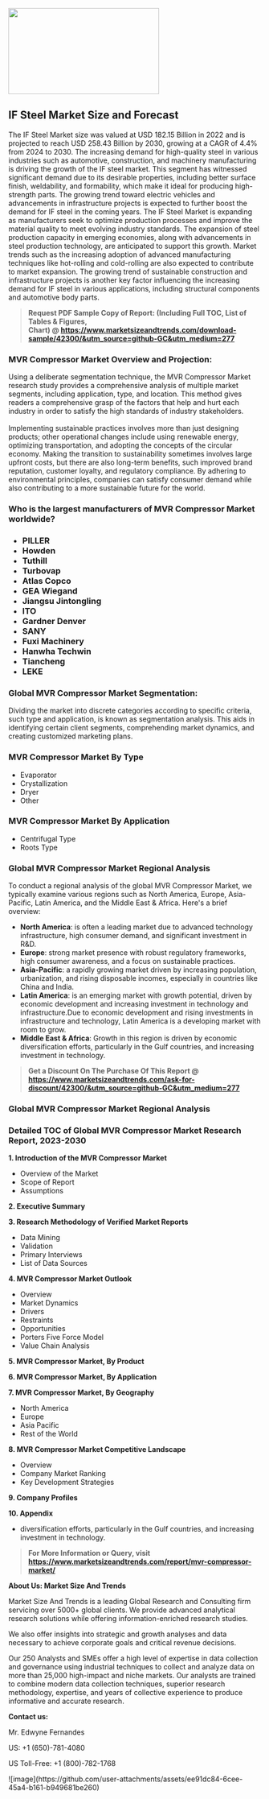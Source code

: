 <p><img class="alignnone size-medium wp-image-20088" src="https://ffe5etoiles.com/wp-content/uploads/2024/12/MST1-300x171.png" alt="" width="300" height="171" /></p><h2>IF Steel Market Size and Forecast</h2><p>The IF Steel Market size was valued at USD 182.15 Billion in 2022 and is projected to reach USD 258.43 Billion by 2030, growing at a CAGR of 4.4% from 2024 to 2030. The increasing demand for high-quality steel in various industries such as automotive, construction, and machinery manufacturing is driving the growth of the IF steel market. This segment has witnessed significant demand due to its desirable properties, including better surface finish, weldability, and formability, which make it ideal for producing high-strength parts. The growing trend toward electric vehicles and advancements in infrastructure projects is expected to further boost the demand for IF steel in the coming years. The IF Steel Market is expanding as manufacturers seek to optimize production processes and improve the material quality to meet evolving industry standards. The expansion of steel production capacity in emerging economies, along with advancements in steel production technology, are anticipated to support this growth. Market trends such as the increasing adoption of advanced manufacturing techniques like hot-rolling and cold-rolling are also expected to contribute to market expansion. The growing trend of sustainable construction and infrastructure projects is another key factor influencing the increasing demand for IF steel in various applications, including structural components and automotive body parts.</p></p><blockquote id="" class=""><strong>Request PDF Sample Copy of Report: (Including Full TOC, List of Tables &amp; Figures, Chart)&nbsp;@&nbsp;<strong><a href="https://www.marketsizeandtrends.com/download-sample/42300/&utm_source=github-GC&utm_medium=277" target="_blank">https://www.marketsizeandtrends.com/download-sample/42300/&utm_source=github-GC&utm_medium=277</a></strong></strong></blockquote><h3 id="" class="">MVR Compressor Market&nbsp;Overview and Projection:</h3><p id="" class="">Using a deliberate segmentation technique, the MVR Compressor Market research study provides a comprehensive analysis of multiple market segments, including application, type, and location. This method gives readers a comprehensive grasp of the factors that help and hurt each industry in order to satisfy the high standards of industry stakeholders. <br /> <br />Implementing sustainable practices involves more than just designing products; other operational changes include using renewable energy, optimizing transportation, and adopting the concepts of the circular economy. Making the transition to sustainability sometimes involves large upfront costs, but there are also long-term benefits, such improved brand reputation, customer loyalty, and regulatory compliance. By adhering to environmental principles, companies can satisfy consumer demand while also contributing to a more sustainable future for the world.</p><h3 id="" class="">Who is the largest manufacturers of&nbsp;MVR Compressor Market worldwide?</h3><h3 class=""><p><ul><li>PILLER </li><li> Howden </li><li> Tuthill </li><li> Turbovap </li><li> Atlas Copco </li><li> GEA Wiegand </li><li> Jiangsu Jintongling </li><li> ITO </li><li> Gardner Denver </li><li> SANY </li><li> Fuxi Machinery </li><li> Hanwha Techwin </li><li> Tiancheng </li><li> LEKE</li></ul></p></h3><h3 id="" class="">Global&nbsp;MVR Compressor Market Segmentation:</h3><p id="" class="">Dividing the market into discrete categories according to specific criteria, such type and application, is known as segmentation analysis. This aids in identifying certain client segments, comprehending market dynamics, and creating customized marketing plans.</p><h3 id="" class="">MVR Compressor Market&nbsp;By Type</h3><p><p><ul><li>Evaporator</li><li> Crystallization</li><li> Dryer</li><li> Other</p></li></ul></p></p><h3 id="" class="">MVR Compressor Market&nbsp;By Application</h3><p class=""><p><ul><li>Centrifugal Type</li><li> Roots Type</li></ul></p></p><h3 id="" class="">Global MVR Compressor Market Regional Analysis</h3><p id="" class="">To conduct a regional analysis of the global MVR Compressor Market, we typically examine various regions such as North America, Europe, Asia-Pacific, Latin America, and the Middle East &amp; Africa. Here's a brief overview:</p><ul><li><strong>North America</strong>: is often a leading market due to advanced technology infrastructure, high consumer demand, and significant investment in R&amp;D.</li><li><strong>Europe</strong>: strong market presence with robust regulatory frameworks, high consumer awareness, and a focus on sustainable practices.</li><li><strong>Asia-Pacific</strong>: a rapidly growing market driven by increasing population, urbanization, and rising disposable incomes, especially in countries like China and India.</li><li><strong>Latin America</strong>: is an emerging market with growth potential, driven by economic development and increasing investment in technology and infrastructure.Due to economic development and rising investments in infrastructure and technology, Latin America is a developing market with room to grow.</li><li><strong>Middle East &amp; Africa</strong>: Growth in this region is driven by economic diversification efforts, particularly in the Gulf countries, and increasing investment in technology.</li></ul><blockquote id="" class=""><strong>Get a Discount On The Purchase Of This Report @ <strong><a href="https://www.marketsizeandtrends.com/ask-for-discount/42300/&utm_source=github-GC&utm_medium=277" target="_blank">https://www.marketsizeandtrends.com/ask-for-discount/42300/&utm_source=github-GC&utm_medium=277</a></strong></strong></blockquote><h3 id="" class="">Global MVR Compressor Market Regional Analysis</h3><h3 id="" class="">Detailed TOC of Global MVR Compressor Market Research Report, 2023-2030</h3><p id="" class=""><strong>1. Introduction of the MVR Compressor Market</strong></p><ul><li>Overview of the Market</li><li>Scope of Report</li><li>Assumptions</li></ul><p id="" class=""><strong>2. Executive Summary</strong></p><p id="" class=""><strong>3. Research Methodology of Verified Market Reports</strong></p><ul><li>Data Mining</li><li>Validation</li><li>Primary Interviews</li><li>List of Data Sources</li></ul><p id="" class=""><strong>4. MVR Compressor Market Outlook</strong></p><ul><li>Overview</li><li>Market Dynamics</li><li>Drivers</li><li>Restraints</li><li>Opportunities</li><li>Porters Five Force Model</li><li>Value Chain Analysis</li></ul><p id="" class=""><strong>5. MVR Compressor Market, By Product</strong></p><p id="" class=""><strong>6. MVR Compressor Market, By Application</strong></p><p id="" class=""><strong>7. MVR Compressor Market, By Geography</strong></p><ul><li>North America</li><li>Europe</li><li>Asia Pacific</li><li>Rest of the World</li></ul><p id="" class=""><strong>8. MVR Compressor Market Competitive Landscape</strong></p><ul><li>Overview</li><li>Company Market Ranking</li><li>Key Development Strategies</li></ul><p id="" class=""><strong>9. Company Profiles</strong></p><p id="" class=""><strong>10. Appendix</strong></p><ul><li>diversification efforts, particularly in the Gulf countries, and increasing investment in technology.</li></ul><blockquote id="" class=""><strong>For More Information or Query, visit <strong><strong><a href="https://www.marketsizeandtrends.com/report/mvr-compressor-market/" target="_blank">https://www.marketsizeandtrends.com/report/mvr-compressor-market/</a></strong></strong></strong></blockquote><p id="" class=""><strong>About Us: Market Size And Trends</strong></p><p id="" class="">Market Size And Trends is a leading Global Research and Consulting firm servicing over 5000+ global clients. We provide advanced analytical research solutions while offering information-enriched research studies.</p><p id="" class="">We also offer insights into strategic and growth analyses and data necessary to achieve corporate goals and critical revenue decisions.</p><p id="" class="">Our 250 Analysts and SMEs offer a high level of expertise in data collection and governance using industrial techniques to collect and analyze data on more than 25,000 high-impact and niche markets. Our analysts are trained to combine modern data collection techniques, superior research methodology, expertise, and years of collective experience to produce informative and accurate research.</p><p id="" class=""><strong>Contact us:</strong></p><p id="" class="">Mr. Edwyne Fernandes</p><p id="" class="">US: +1 (650)-781-4080</p><p id="" class="">US Toll-Free: +1 (800)-782-1768</p>
![image](https://github.com/user-attachments/assets/ee91dc84-6cee-45a4-b161-b949681be260)
